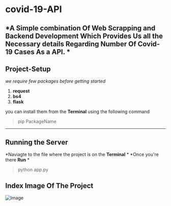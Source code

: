 # covid-19-API

*A Simple combination Of Web Scrapping and Backend Development Which Provides Us all the Necessary details Regarding Number Of Covid-19 Cases As a API. *
---

## Project-Setup

*we require few packages before getting started*
1. **request**
2. **bs4**
3. **flask**

you can install them from the **Terminal** using the following command
> pip PackageName
---
## Running the Server

*Naviagte to the file where the project is on the **Terminal** *
*Once you're there **Run** *
> python app.py

## Index Image Of The Project
![Image](https://ibb.co/zPMW6b0)

